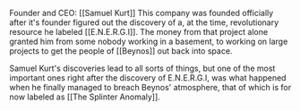 Founder and CEO: [[Samuel Kurt]]
This company was founded officially after it's founder figured out the discovery of a, at the time, revolutionary resource he labeled [[E.N.E.R.G.I]]. The money from that project alone granted him from some nobody working in a basement, to working on large projects to get the people of [[Beynos]] out back into space.

Samuel Kurt's discoveries lead to all sorts of things, but one of the most important ones right after the discovery of E.N.E.R.G.I, was what happened when he finally managed to breach Beynos' atmosphere, that of which is for now labeled as [[The Splinter Anomaly]].